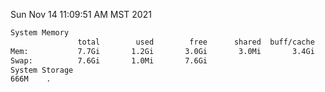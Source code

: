 Sun Nov 14 11:09:51 AM MST 2021
```bash
System Memory
               total        used        free      shared  buff/cache   available
Mem:           7.7Gi       1.2Gi       3.0Gi       3.0Mi       3.4Gi       6.2Gi
Swap:          7.6Gi       1.0Mi       7.6Gi
System Storage
666M	.
```
